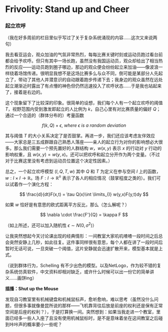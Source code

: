 # Frivolity: Stand up and Cheer

### 起立欢呼

（我在好多周前的栏目里似乎写过了关于复杂系统涌现的内容……这次又来说两句）

我去看亚运会，观众加油的气氛非常热烈，每每比赛关键时刻或运动员跑过看台前都会给予欢呼。但只有其中一场长跑，虽然没有我国运动员，观众却给出了相当热烈的反应——运动员跑到圈子哪边，那边的观众便会纷纷起立来加油——像波浪一样绕着场馆传递。很明显我想不是这场比赛多么与众不同，倒可能是某部分人先起立了，带动了其他人并潜意识的自动跟着跑步传递下去；我身边的观众虽然在远处起立潮渐近时露出了有点懵的神色但仍然迅速投入了欢呼状态……于是我也站起来了，接着是右边的。

这个现象留下了比较深的印象。很简单的设想，我们每个人有一个起立欢呼的阈值 $T$，视野范围内受到激发即起立的人比例为 $k$，自己心里有对比赛质量的偏好 $Q$；通过一个合适的（群体分布的）考量函数

$$
f(k,Q)+\epsilon,\ where\ \epsilon\ is\ a\ random\ deviation
$$

其与阈值 $T$ 的大小关系决定了是否鼓掌。再进一步，我们还应该考虑友伴效应——大家总是三五成群跟自己熟悉人落座——亲人的起立行为对你的影响想必大很多。那么我们需要一个预先置好的人群结构 $w$，$w(x,y)$ 表示 $x$ 的行动对 $y$ 行动的影响权重，且 $w(x,y)=w(y,x)$。还可以把欢呼和起立分开作为两个变量。（不过对于比赛这里没有考虑到运动员位置这个决定性因素。）

总之，一个起立欢呼模型 $(I,Q,T,w)$ 其中 $Q$ 和 $T$ 为定义在参与空间 $I$ 上的函数，$w: I \times I \rightarrow \mathbb{R}$。场 $F: I \rightarrow \mathbb{R}^n$ 表示了各人的相应情况（鼓掌程度之类的）。我们可以试着作一个演化方程：

$$
\frac{d}{dt}F(x,t) = \tau Q(x)\int \limits_{I} w(y,x)F(y,t)dy
$$

如果 $w$ 恰好是有意思的欧式距离平方反比，那么（怎么解呢？）

$$
\nabla \cdot \frac{F'}{Q} = \kappa F
$$

（如上所述，还可以加入随机性 $\epsilon \sim N(0,\sigma^2)$）

让我突然想起今天讨论课出现的经典情形：一间教室大家叽叽喳喳一段时间之后总会突然安静上几秒，如此往复。这件事同样很有意思，每个人都在讲了一段时间后暂时无话可说，一旦突破一个阈值，这片安静就会迅速扩散开来，模型基本就是上式。

（说到群体行为，Schelling 有不少出色的模型。以及NetLogo，作为较不错的复杂系统仿真软件，中文资料却相对缺乏，或许什么时候可以出一份它的简单讲义……画饼ing）

**插播：Shut up the Mouse**

发现自习教室里有机械键盘和机械鼠标声，愈听愈响，难以思考（虽然没什么问题，但很多事就像曼昆所说的那样——飞机靠背往后放是前座的权利还是保有正常空间是后座的权利？），于是打算换一间。突然想到：如果当我走进一个教室，里面已经多一些人入座了且没有使用机械鼠标时，是不是意味着坐在这间教室之后碰到咔咔声的概率要小一些呢？